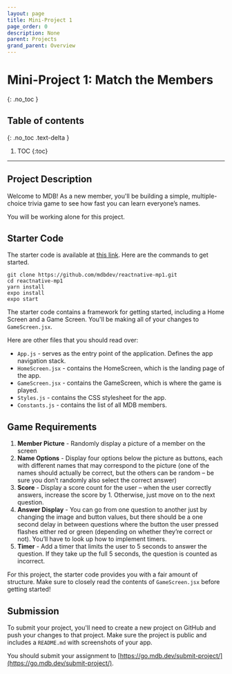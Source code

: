 ```yaml
---
layout: page
title: Mini-Project 1
page_order: 0
description: None
parent: Projects
grand_parent: Overview
---
```


# Mini-Project 1: Match the Members
{: .no_toc }

## Table of contents
{: .no_toc .text-delta }

1. TOC
{:toc}

---

## Project Description
Welcome to MDB! As a new member, you'll be building a simple, multiple-choice trivia game to see how fast you can learn everyone’s names.

You will be working alone for this project.

## Starter Code
The starter code is available at [this link](https://github.com/mdbdev/reactnative-mp1.git). Here are the commands to get started.

```
git clone https://github.com/mdbdev/reactnative-mp1.git
cd reactnative-mp1
yarn install
expo install
expo start
```
The starter code contains a framework for getting started, including a Home Screen and a Game Screen. You'll be making all of your changes to `GameScreen.jsx`.

Here are other files that you should read over:

- `App.js` - serves as the entry point of the application. Defines the app navigation stack.
- `HomeScreen.jsx` - contains the HomeScreen, which is the landing page of the app.
- `GameScreen.jsx` - contains the GameScreen, which is where the game is played.
- `Styles.js` - contains the CSS stylesheet for the app.
- `Constants.js` - contains the list of all MDB members.

## Game Requirements
1. **Member Picture** - Randomly display a picture of a member on the screen
2. **Name Options** - Display four options below the picture as buttons, each with different names that may correspond to the picture (one of the names should actually be correct, but the others can be random – be sure you don’t randomly also select the correct answer)
3. **Score** - Display a score count for the user – when the user correctly answers, increase the score by 1. Otherwise, just move on to the next question.
4. **Answer Display** - You can go from one question to another just by changing the image and button values, but there should be a one second delay in between questions where the button the user pressed flashes either red or green (depending on whether they’re correct or not). You’ll have to look up how to implement timers.
5. **Timer** - Add a timer that limits the user to 5 seconds to answer the question. If they take up the full 5 seconds, the question is counted as incorrect. 

For this project, the starter code provides you with a fair amount of structure. Make sure to closely read the contents of `GameScreen.jsx` before getting started!

## Submission
To submit your project, you'll need to create a new project on GitHub and push your changes to that project. Make sure the project is public and includes a `README.md` with screenshots of your app.

You should submit your assignment to [https://go.mdb.dev/submit-project/](https://go.mdb.dev/submit-project/).